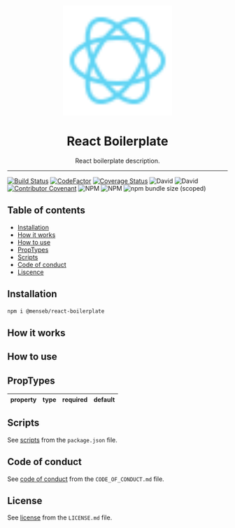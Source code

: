 <div align="center">
    <img
        alt="React Boilerplate"
        height="250"
        src="https://github.com/MenSeb/react-boilerplate/blob/master/demo/logo.svg"
        width="250"
    />
    <h1>
        React Boilerplate
    </h1>
    <p>
        React boilerplate description.
    </p>
</div>

<hr>

[![Build Status](https://travis-ci.com/MenSeb/react-boilerplate.svg?token=8TzPeku6xVPzgovguE6A&branch=master)](https://travis-ci.com/MenSeb/react-boilerplate)
[![CodeFactor](https://www.codefactor.io/repository/github/menseb/react-boilerplate/badge?s=d3b4606115f45a496c1e67e48d9651fba4afdd04)](https://www.codefactor.io/repository/github/menseb/react-boilerplate)
[![Coverage Status](https://coveralls.io/repos/github/MenSeb/react-boilerplate/badge.svg?branch=master)](https://coveralls.io/github/MenSeb/react-boilerplate?branch=master)
![David](https://img.shields.io/david/MenSeb/react-boilerplate)
![David](https://img.shields.io/david/dev/MenSeb/react-boilerplate)
[![Contributor Covenant](https://img.shields.io/badge/Contributor%20Covenant-v2.0%20adopted-ff69b4.svg)](CODE_OF_CONDUCT.md)
![NPM](https://img.shields.io/npm/l/@menseb/react-boilerplate)
![NPM](https://img.shields.io/npm/v/@menseb/react-boilerplate)
![npm bundle size (scoped)](https://img.shields.io/bundlephobia/minzip/@menseb/react-boilerplate)

## Table of contents

* [Installation](#installation)
* [How it works](#how-it-works)
* [How to use](#how-to-use)
* [PropTypes](#proptypes)
* [Scripts](#scripts)
* [Code of conduct](#code-of-conduct)
* [Liscence](#liscence)

## Installation

```bash
npm i @menseb/react-boilerplate
```

## How it works

## How to use

## PropTypes

| property | type | required | default |
|----------|------|----------|---------|

## Scripts

See [scripts](/package.json/) from the ```package.json``` file.

## Code of conduct

See [code of conduct](/CODE_OF_CONDUCT.md/) from the ```CODE_OF_CONDUCT.md``` file.

## License

See [license](/LICENSE.md/) from the ```LICENSE.md``` file.

